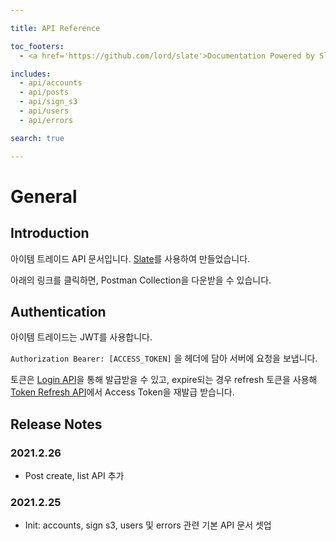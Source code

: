 ```yaml
---

title: API Reference

toc_footers:
  - <a href='https://github.com/lord/slate'>Documentation Powered by Slate</a>

includes:
  - api/accounts
  - api/posts
  - api/sign_s3
  - api/users
  - api/errors

search: true

---
```


# General

## Introduction

아이템 트레이드 API 문서입니다. [Slate](https://github.com/lord/slate)를 사용하여 만들었습니다.

아래의 링크를 클릭하면, Postman Collection을 다운받을 수 있습니다. 

## Authentication

아이템 트레이드는 JWT를 사용합니다.

`Authorization Bearer: [ACCESS_TOKEN]` 을 헤더에 담아 서버에 요청을 보냅니다.

토큰은 [Login API](#post-login-step-2-use-token)을 통해 발급받을 수 있고, expire되는 경우 refresh 토큰을 사용해 [Token Refresh API](#post-refresh-token)에서 Access Token을 재발급 받습니다.

## Release Notes

### 2021.2.26

* Post create, list API 추가

### 2021.2.25

- Init: accounts, sign s3, users 및 errors 관련 기본 API 문서 셋업